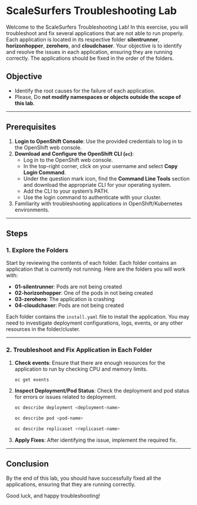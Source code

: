 # ScaleSurfers Troubleshooting Lab

Welcome to the ScaleSurfers Troubleshooting Lab! In this exercise, you will troubleshoot and fix several applications that are not able to run properly. Each application is located in its respective folder **silentrunner**, **horizonhopper**, **zerohero**, and **cloudchaser**. Your objective is to identify and resolve the issues in each application, ensuring they are running correctly. The applications should be fixed in the order of the folders.

## Objective

- Identify the root causes for the failure of each application.
- Please, Do **not modify namespaces or objects outside the scope of this lab**.

---

## Prerequisites

1. **Login to OpenShift Console**: Use the provided credentials to log in to the OpenShift web console.
2. **Download and Configure the OpenShift CLI (`oc`)**:
   - Log in to the OpenShift web console.
   - In the top-right corner, click on your username and select **Copy Login Command**.
   - Under the question mark icon, find the **Command Line Tools** section and download the appropriate CLI for your operating system.
   - Add the CLI to your system’s PATH.
   - Use the login command to authenticate with your cluster.
3. Familiarity with troubleshooting applications in OpenShift/Kubernetes environments.

---

## Steps

### 1. Explore the Folders

Start by reviewing the contents of each folder. Each folder contains an application that is currently not running. Here are the folders you will work with:

- **01-silentrunner**: Pods are not being created
- **02-horizonhopper**: One of the pods in not being created
- **03-zerohero**: The application is crashing
- **04-cloudchaser**: Pods are not being created

Each folder contains the `install.yaml` file to install the application. You may need to investigate deployment configurations, logs, events, or any other resources in the folder/cluster.

---

### 2. Troubleshoot and Fix Application in Each Folder

1. **Check events**: Ensure that there are enough resources for the application to run by checking CPU and memory limits.

    ```bash
    oc get events
    ```

2. **Inspect Deployment/Pod Status**: Check the deployment and pod status for errors or issues related to deployment.

    ```bash
    oc describe deployment <deployment-name>
    ```
    ```bash
    oc describe pod <pod-name>
    ```
    ```bash
    oc describe replicaset <replicaset-name>
    ```

3. **Apply Fixes**: After identifying the issue, implement the required fix.

---

## Conclusion

By the end of this lab, you should have successfully fixed all the applications, ensuring that they are running correctly.

Good luck, and happy troubleshooting!

